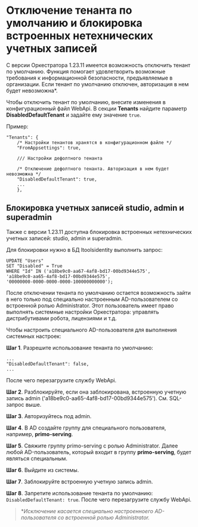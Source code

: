 # Отключение тенанта по умолчанию и блокировка встроенных нетехнических учетных записей 

С версии Оркестратора 1.23.11 имеется возможность отключить тенант по умолчанию. Функция помогает удовлетворить возможные требования к информационной безопасности, предъявляемые в организации. Если тенант по умолчанию отключен, авторизация в нем будет невозможна\*.

Чтобы отключить тенант по умолчанию, внесите изменения в конфигурационный файл WebApi. В секции **Tenants** найдите параметр **DisabledDefaultTenant** и задайте ему значение `true`.

Пример:

```
"Tenants": {
    /* Настройки тенантов хранятся в конфигурационном файле */
    "FromAppsettings": true,

    /// Настройки дефолтного тенанта

    /* Отключение дефолтного тенанта. Авторизация в нем будет невозможна */
    "DisabledDefaultTenant": true,
    ...
    },
```

## Блокировка учетных записей studio, admin и superadmin

Также с версии 1.23.11 доступна блокировка встроенных нетехнических учетных записей: studio, admin и superadmin.

Для блокировки нужно в БД ltoolsidentity выполнить запрос:
```
UPDATE "Users" 
SET "Disabled" = True 
WHERE "Id" IN ('a18be9c0-aa67-4af8-bd17-00bd9344e575',
'a18be9c0-aa65-4af8-bd17-00bd9344e575',
'00000000-0000-0000-0000-100000000000');
```
	
После отключении тенанта по умолчанию остается возможность зайти в него только под специально настроенным AD-пользователем со встроенной ролью Administrator. Этот пользователь имеет право выполнять системные настройки Оркестратора: управлять дистрибутивами робота, лицензиями и т.д. 

Чтобы настроить специального AD-пользователя для выполнения системных настроек:

**Шаг 1**. Разрешите использование тенанта по умолчанию:
```
...
"DisabledDefaultTenant": false,
...
```
После чего перезагрузите службу WebApi.

**Шаг 2**. Разблокируйте, если она заблокирована, встроенную учетную запись admin ('a18be9c0-aa65-4af8-bd17-00bd9344e575'). См. SQL-запрос выше.

**Шаг 3**. Авторизуйтесь под admin.

**Шаг 4**. В AD создайте группу для специального пользователя, например, **primo-serving**.

**Шаг 5**. Свяжите группу primo-serving с ролью Administrator. Далее любой AD-пользователь, который входит в группу **primo-serving**, будет являться специальным.

**Шаг 6**. Выйдите из системы.

**Шаг 7**. Заблокируйте встроенную учетную запись admin.

**Шаг 8**. Запретите использование тенанта по умолчанию: `DisabledDefaultTenant: true`. После чего перезагрузите службу WebApi.

> \**Исключение касается специально настроенноего AD-пользователя со встроенной ролью Administrator.*

